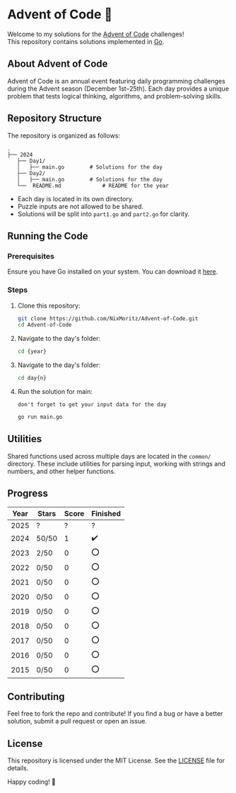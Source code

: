 # Advent of Code 🎄

Welcome to my solutions for the [Advent of Code](https://adventofcode.com/) challenges!  
This repository contains solutions implemented in [Go](https://golang.org/).

## About Advent of Code

Advent of Code is an annual event featuring daily programming challenges during the Advent season (December 1st–25th). Each day provides a unique problem that tests logical thinking, algorithms, and problem-solving skills.

## Repository Structure

The repository is organized as follows:

```text
.
├── 2024
   ├── Day1/
   │   ├── main.go        # Solutions for the day
   ├── Day2/
   │   ├── main.go        # Solutions for the day
   └──  README.md             # README for the year

```

- Each day is located in its own directory.
- Puzzle inputs are not allowed to be shared.
- Solutions will be split into `part1.go` and `part2.go` for clarity.

## Running the Code

### Prerequisites

Ensure you have Go installed on your system. You can download it [here](https://golang.org/dl/).

### Steps

1. Clone this repository:

   ```bash
   git clone https://github.com/NixMoritz/Advent-of-Code.git
   cd Advent-of-Code
   ```

2. Navigate to the day's folder:

   ```bash
   cd {year}
   ```

3. Navigate to the day's folder:

   ```bash
   cd day{n}
   ```

4. Run the solution for main:

   `don't forget to get your input data for the day`

   ```bash
   go run main.go
   ```

## Utilities

Shared functions used across multiple days are located in the `common/` directory. These include utilities for parsing input, working with strings and numbers, and other helper functions.

## Progress

| Year | Stars | Score | Finished |
| ---- | ----- | ----- | -------- |
| 2025 | ?     | ?     | ?        |
| 2024 | 50/50 | 1     | ✔️       |
| 2023 | 2/50  | 0     | ⭕       |
| 2022 | 0/50  | 0     | ⭕       |
| 2021 | 0/50  | 0     | ⭕       |
| 2020 | 0/50  | 0     | ⭕       |
| 2019 | 0/50  | 0     | ⭕       |
| 2018 | 0/50  | 0     | ⭕       |
| 2017 | 0/50  | 0     | ⭕       |
| 2016 | 0/50  | 0     | ⭕       |
| 2015 | 0/50  | 0     | ⭕       |

## Contributing

Feel free to fork the repo and contribute! If you find a bug or have a better solution, submit a pull request or open an issue.

## License

This repository is licensed under the MIT License. See the [LICENSE](LICENSE.MD) file for details.

Happy coding! 🎅
